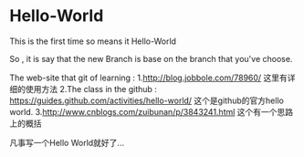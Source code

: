 # Hello-World
This is the first time so means it Hello-World


  So , it is say that the new Branch is base on the branch that you've choose.
  
  
  
The web-site that git of learning : 
  1.http://blog.jobbole.com/78960/  这里有详细的使用方法
  2.The class in the github : https://guides.github.com/activities/hello-world/  这个是github的官方hello world.
  3.http://www.cnblogs.com/zuibunan/p/3843241.html  这个有一个思路上的概括
  
凡事写一个Hello World就好了...

